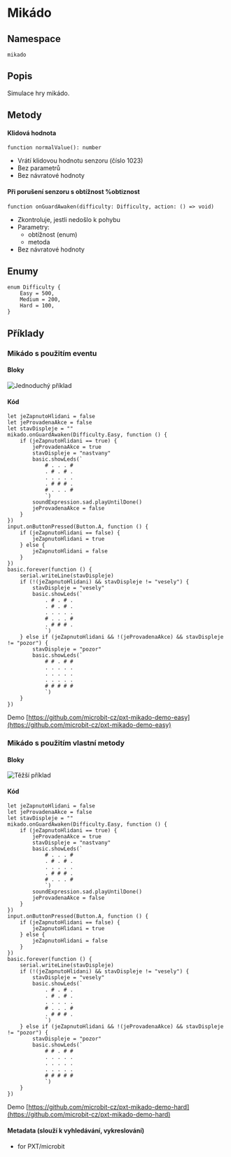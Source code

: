 # Mikádo

## Namespace
```
mikado
```
## Popis
Simulace hry mikádo.
 
## Metody
#### Klidová hodnota
```
function normalValue(): number
```
- Vrátí klidovou hodnotu senzoru (číslo 1023)
- Bez parametrů
- Bez návratové hodnoty

#### Při porušení senzoru s obtížnost %obtiznost
```
function onGuardAwaken(difficulty: Difficulty, action: () => void)
```
- Zkontroluje, jestli nedošlo k pohybu
- Parametry:
    - obtížnost (enum)
    - metoda
- Bez návratové hodnoty

## Enumy
```
enum Difficulty {
    Easy = 500,
    Medium = 200,
    Hard = 100,
}
```

## Příklady

### Mikádo s použitím eventu

#### Bloky
![Jednoduchý příklad](https://github.com/microbit-cz/pxt-mikado-extension/blob/master/images/easyexample.png)

#### Kód
```
let jeZapnutoHlidani = false
let jeProvadenaAkce = false
let stavDispleje = ""
mikado.onGuardAwaken(Difficulty.Easy, function () {
    if (jeZapnutoHlidani == true) {
        jeProvadenaAkce = true
        stavDispleje = "nastvany"
        basic.showLeds(`
            # . . . #
            . # . # .
            . . . . .
            . # # # .
            # . . . #
            `)
        soundExpression.sad.playUntilDone()
        jeProvadenaAkce = false
    }
})
input.onButtonPressed(Button.A, function () {
    if (jeZapnutoHlidani == false) {
        jeZapnutoHlidani = true
    } else {
        jeZapnutoHlidani = false
    }
})
basic.forever(function () {
    serial.writeLine(stavDispleje)
    if (!(jeZapnutoHlidani) && stavDispleje != "vesely") {
        stavDispleje = "vesely"
        basic.showLeds(`
            . # . # .
            . # . # .
            . . . . .
            # . . . #
            . # # # .
            `)
    } else if (jeZapnutoHlidani && !(jeProvadenaAkce) && stavDispleje != "pozor") {
        stavDispleje = "pozor"
        basic.showLeds(`
            # # . # #
            . . . . .
            . . . . .
            . . . . .
            # # # # #
            `)
    }
})
```

Demo  [https://github.com/microbit-cz/pxt-mikado-demo-easy](https://github.com/microbit-cz/pxt-mikado-demo-easy)


### Mikádo s použitím vlastní metody

#### Bloky
![Těžší příklad](https://github.com/microbit-cz/pxt-mikado-extension/blob/master/images/hardexample.png)


#### Kód
```
let jeZapnutoHlidani = false
let jeProvadenaAkce = false
let stavDispleje = ""
mikado.onGuardAwaken(Difficulty.Easy, function () {
    if (jeZapnutoHlidani == true) {
        jeProvadenaAkce = true
        stavDispleje = "nastvany"
        basic.showLeds(`
            # . . . #
            . # . # .
            . . . . .
            . # # # .
            # . . . #
            `)
        soundExpression.sad.playUntilDone()
        jeProvadenaAkce = false
    }
})
input.onButtonPressed(Button.A, function () {
    if (jeZapnutoHlidani == false) {
        jeZapnutoHlidani = true
    } else {
        jeZapnutoHlidani = false
    }
})
basic.forever(function () {
    serial.writeLine(stavDispleje)
    if (!(jeZapnutoHlidani) && stavDispleje != "vesely") {
        stavDispleje = "vesely"
        basic.showLeds(`
            . # . # .
            . # . # .
            . . . . .
            # . . . #
            . # # # .
            `)
    } else if (jeZapnutoHlidani && !(jeProvadenaAkce) && stavDispleje != "pozor") {
        stavDispleje = "pozor"
        basic.showLeds(`
            # # . # #
            . . . . .
            . . . . .
            . . . . .
            # # # # #
            `)
    }
})
```
Demo  [https://github.com/microbit-cz/pxt-mikado-demo-hard](https://github.com/microbit-cz/pxt-mikado-demo-hard)

#### Metadata (slouží k vyhledávání, vykreslování)

* for PXT/microbit
<script src="https://makecode.com/gh-pages-embed.js"></script><script>makeCodeRender("{{ site.makecode.home_url }}", "{{ site.github.owner_name }}/{{ site.github.repository_name }}");</script>
